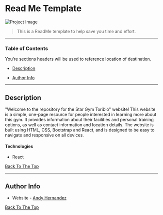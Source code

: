 # Read Me Template

![Project Image](https://i.imgur.com/pN6qlF3.png)

> This is a ReadMe template to help save you time and effort.

---

### Table of Contents

You're sections headers will be used to reference location of destination.

- [Description](#description)

- [Author Info](#author-info)

---

## Description

"Welcome to the repository for the Star Gym Toribio" website! This website is a simple, one-page resource for people interested in learning more about this gym. It provides information about their facilities and personal training options, as well as contact information and location details. The website is built using HTML, CSS, Bootstrap and React, and is designed to be easy to navigate and responsive on all devices.

#### Technologies

- React

[Back To The Top](#read-me-template)

---

## Author Info

- Website - [Andy Hernandez](https://andyhernandez.netlify.app/)

[Back To The Top](#read-me-template)
